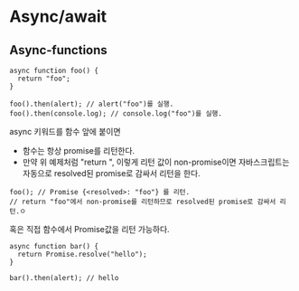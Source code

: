 # Async/await

## Async-functions
```
async function foo() {
  return "foo";
}

foo().then(alert); // alert("foo")를 실행.
foo().then(console.log); // console.log("foo")를 실행.
```

async 키워드를 함수 앞에 붙이면
- 함수는 항상 promise를 리턴한다.
- 만약 위 예제처럼 "return <non-promise>", 이렇게 리턴 값이 non-promise이면 자바스크립트는 자동으로 resolved된 promise로 감싸서 리턴을 한다.
```
foo(); // Promise {<resolved>: "foo"} 를 리턴.
// return "foo"에서 non-promise를 리턴하므로 resolved된 promise로 감싸서 리턴.ㅇ
```

혹은 직접 함수에서 Promise값을 리턴 가능하다.
```
async function bar() {
  return Promise.resolve("hello");
}

bar().then(alert); // hello
```

